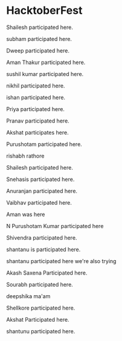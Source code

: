 # HacktoberFest

Shailesh participated here.

subham participated here.

Dweep participated here.

Aman Thakur participated here.

sushil kumar participated here.

nikhil participated here.

ishan participated here.

Priya participated here. 

Pranav participated here.

Akshat participates here.

Purushotam participated here.

rishabh rathore

Shailesh participated here.

Snehasis participated here.

Anuranjan participated here.

Vaibhav participated here.

Aman was here

N Purushotam Kumar participated here

Shivendra participated here.

shantanu is participated here.

shantanu participated here
we're also trying

Akash Saxena Participated here.

Sourabh participated here.

deepshika ma'am 

Shellkore participated here.

Akshat Participated here.

shantunu participated here.
